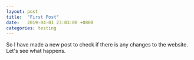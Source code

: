 ```yaml
---
layout: post
title:  "First Post"
date:   2019-04-01 23:03:00 +0800
categories: testing
---
```

So I have made a new post to check if there is any changes to the website.
Let's see what happens.
